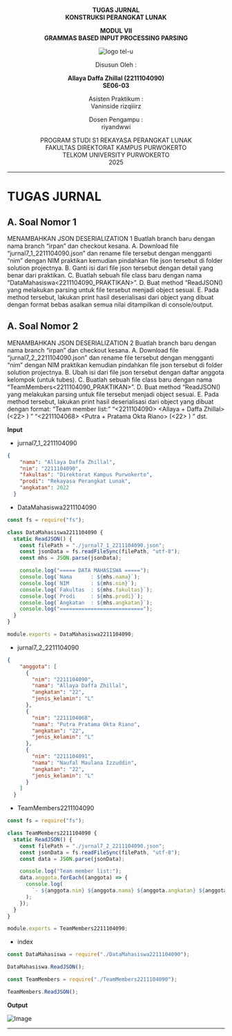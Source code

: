 <div align="center">

**TUGAS JURNAL**  
**KONSTRUKSI PERANGKAT LUNAK**

**MODUL VII**  
**GRAMMAS BASED INPUT PROCESSING PARSING**

![logo tel-u](https://github.com/user-attachments/assets/3a44181d-9c92-47f6-8cf0-87755117fd99)

Disusun Oleh :

**Allaya Daffa Zhillal (2211104090)**  
**SE06-03**

Asisten Praktikum :  
Vaninside
rizqiiirz

Dosen Pengampu :  
riyandwwi

PROGRAM STUDI S1 REKAYASA PERANGKAT LUNAK  
FAKULTAS DIREKTORAT KAMPUS PURWOKERTO  
TELKOM UNIVERSITY PURWOKERTO  
2025

</div>

---

# TUGAS JURNAL

## A. Soal Nomor 1

MENAMBAHKAN JSON DESERIALIZATION 1
Buatlah branch baru dengan nama branch “irpan” dan checkout kesana.
A. Download file “jurnal7_1_2211104090.json” dan rename file tersebut dengan mengganti “nim”
dengan NIM praktikan kemudian pindahkan file json tersebut di folder solution projectnya.
B. Ganti isi dari file json tersebut dengan detail yang benar dari praktikan.
C. Buatlah sebuah file class baru dengan nama “DataMahasiswa<2211104090_PRAKTIKAN>”.
D. Buat method “ReadJSON() yang melakukan parsing untuk file tersebut menjadi object
sesuai.
E. Pada method tersebut, lakukan print hasil deserialisasi dari object yang dibuat dengan
format bebas asalkan semua nilai ditampilkan di console/output.

## A. Soal Nomor 2

MENAMBAHKAN JSON DESERIALIZATION 2
Buatlah branch baru dengan nama branch “irpan” dan checkout kesana.
A. Download file “jurnal7_2_2211104090.json” dan rename file tersebut dengan mengganti “nim”
dengan NIM praktikan kemudian pindahkan file json tersebut di folder solution projectnya.
B. Ubah isi dari file json tersebut dengan daftar anggota kelompok (untuk tubes).
C. Buatlah sebuah file class baru dengan nama “TeamMembers<2211104090_PRAKTIKAN>”.
D. Buat method “ReadJSON() yang melakukan parsing untuk file tersebut menjadi object
sesuai.
E. Pada method tersebut, lakukan print hasil deserialisasi dari object yang dibuat dengan
format:
“Team member list:”
“<2211104090> <Allaya + Daffa Zhillal> (<22> <L>) ”
“<2211104068> <Putra + Pratama Okta Riano> (<22> <L>) ”
dst.

**Input**

- jurnal7_1_2211104090

```json
{
    "nama": "Allaya Daffa Zhillal",
    "nim": "2211104090",
    "fakultas": "Direktorat Kampus Purwokerto",
    "prodi": "Rekayasa Perangkat Lunak",
    "angkatan": 2022
  }
```

- DataMahasiswa2211104090

```js
const fs = require("fs");

class DataMahasiswa2211104090 {
  static ReadJSON() {
    const filePath = "./jurnal7_1_2211104090.json";
    const jsonData = fs.readFileSync(filePath, "utf-8");
    const mhs = JSON.parse(jsonData);

    console.log("===== DATA MAHASISWA =====");
    console.log(`Nama      : ${mhs.nama}`);
    console.log(`NIM       : ${mhs.nim}`);
    console.log(`Fakultas  : ${mhs.fakultas}`);
    console.log(`Prodi     : ${mhs.prodi}`);
    console.log(`Angkatan  : ${mhs.angkatan}`);
    console.log("===========================");
  }
}

module.exports = DataMahasiswa2211104090;
```

- jurnal7_2_2211104090

```json
{
    "anggota": [
      {
        "nim": "2211104090",
        "nama": "Allaya Daffa Zhillal",
        "angkatan": "22",
        "jenis_kelamin": "L"
      },
      {
        "nim": "2211104068",
        "nama": "Putra Pratama Okta Riano",
        "angkatan": "22",
        "jenis_kelamin": "L"
      },
      {
        "nim": "2211104091",
        "nama": "Naufal Maulana Izzuddin",
        "angkatan": "22",
        "jenis_kelamin": "L"
      }
    ]
  }
```

- TeamMembers2211104090

```js
const fs = require("fs");

class TeamMembers2211104090 {
  static ReadJSON() {
    const filePath = "./jurnal7_2_2211104090.json";
    const jsonData = fs.readFileSync(filePath, "utf-8");
    const data = JSON.parse(jsonData);

    console.log("Team member list:");
    data.anggota.forEach((anggota) => {
      console.log(
        `- ${anggota.nim} ${anggota.nama} ${anggota.angkatan} ${anggota.jenis_kelamin}`
      );
    });
  }
}

module.exports = TeamMembers2211104090;
```

- index

```js
const DataMahasiswa = require("./DataMahasiswa2211104090");

DataMahasiswa.ReadJSON();

const TeamMembers = require("./TeamMembers2211104090");

TeamMembers.ReadJSON();
```

**Output**

![Image](https://github.com/user-attachments/assets/d06038cb-a59f-48ab-888d-919a5bc8e848)

---